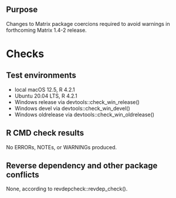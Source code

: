 ## Purpose

Changes to Matrix package coercions required to avoid warnings in forthcoming
Matrix 1.4-2 release.

# Checks

## Test environments

* local macOS 12.5, R 4.2.1
* Ubuntu 20.04 LTS, R 4.2.1
* Windows release via devtools::check_win_release()
* Windows devel via devtools::check_win_devel()
* Windows oldrelease via devtools::check_win_oldrelease()

## R CMD check results

No ERRORs, NOTEs, or WARNINGs produced.

## Reverse dependency and other package conflicts

None, according to revdepcheck::revdep_check().
